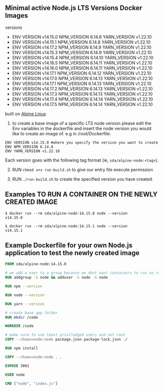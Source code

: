 Minimal active Node.js LTS Versions Docker Images
-----------------------------------------------------

versions
- ENV VERSION v14.15.0 NPM_VERSION 6.14.8 YARN_VERSION v1.22.10
- ENV VERSION v14.15.1 NPM_VERSION 6.14.8 YARN_VERSION v1.22.10
- ENV VERSION v14.17.2 NPM_VERSION 6.14.9 YARN_VERSION v1.22.10
- ENV VERSION v14.15.3 NPM_VERSION 6.14.9 YARN_VERSION v1.22.10
- ENV VERSION v14.15.4 NPM_VERSION 6.14.10 YARN_VERSION v1.22.10
- ENV VERSION v14.16.5 NPM_VERSION 6.14.11 YARN_VERSION v1.22.10
- ENV VERSION v14.16.0 NPM_VERSION 6.14.11 YARN_VERSION v1.22.10
- ENV VERSION v14.17.1 NPM_VERSION 6.14.12 YARN_VERSION v1.22.10
- ENV VERSION v14.17.0 NPM_VERSION 6.14.13 YARN_VERSION v1.22.10
- ENV VERSION v14.17.1 NPM_VERSION 6.14.13 YARN_VERSION v1.22.10
- ENV VERSION v14.17.2 NPM_VERSION 6.14.13 YARN_VERSION v1.22.10
- ENV VERSION v14.17.3 NPM_VERSION 6.14.13 YARN_VERSION v1.22.10
- ENV VERSION v14.17.4 NPM_VERSION 6.14.14 YARN_VERSION v1.22.10
- ENV VERSION v14.17.5 NPM_VERSION 6.14.14 YARN_VERSION v1.22.10

built on [Alpine Linux](https://alpinelinux.org/)

1. to create a base image of a specific LTS node version please edit the Env variables in the dockerfile and insert the node version you would like to create an image of.
e.g in /root/Dockerfile:

```
ENV VERSION v14.15.0 #where you specify the version you want to create
ENV NPM_VERSION 6.14.8
ENV YARN_VERSION v1.22.10
```

Each version goes with the following tag format 
(ie, `sda/alpine-node:<tag>`).

2. RUN `chmod u+x run-build.sh` to give our entry file execute permission

3. RUN `./run-build.sh` to create the specified version you have created.

Examples TO RUN A CONTAINER ON THE NEWLY CREATED IMAGE
-------------------------------------------------------

```console
$ docker run --rm sda/alpine-node:14.15.0 node --version
v14.15.0

$ docker run --rm sda/alpine-node:14.15.1 node --version
v14.15.1
```

Example Dockerfile for your own Node.js application to test the newly created image
----------------------------------------------------------------------

```Dockerfile
FROM sda/alpine-node:14.15.0

# we add a user to a group because we dont want containers to run as root
RUN addgroup -S node && adduser -S node -G node

RUN npm --version

RUN node --version

RUN yarn --version

# create base app folder
RUN mkdir /code

WORKDIR /code

# make sure to use least priviledged users and not root
COPY --chown=node:node package.json package-lock.json ./

RUN npm install

COPY --chown=node:node . .

EXPOSE 3001

USER node

CMD ["node", "index.js"]
```